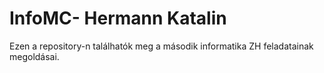 # InfoMC- Hermann Katalin
Ezen a repository-n találhatók meg a második informatika ZH feladatainak megoldásai.
